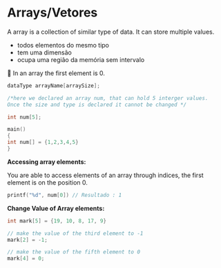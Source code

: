 # Arrays/Vetores

A array is a collection of similar type of data. It can store multiple values.

- todos elementos do mesmo tipo
- tem uma dimensão
- ocupa uma região da memória sem intervalo

<aside>
📌 In an array the first element is 0.

</aside>

```c
dataType arrayName[arraySize];

/*here we declared an array num, that can hold 5 interger values.
Once the size and type is declared it cannot be changed */

int num[5];

main()
{
int num[] = {1,2,3,4,5}
}
```

**Accessing array elements:** 

You are able to access elements of an array through indices, the first element is on the position 0.

```c
printf("%d", num[0]) // Resultado : 1
```

**Change Value of Array elements:**

```c
int mark[5] = {19, 10, 8, 17, 9}

// make the value of the third element to -1
mark[2] = -1;

// make the value of the fifth element to 0
mark[4] = 0;
```